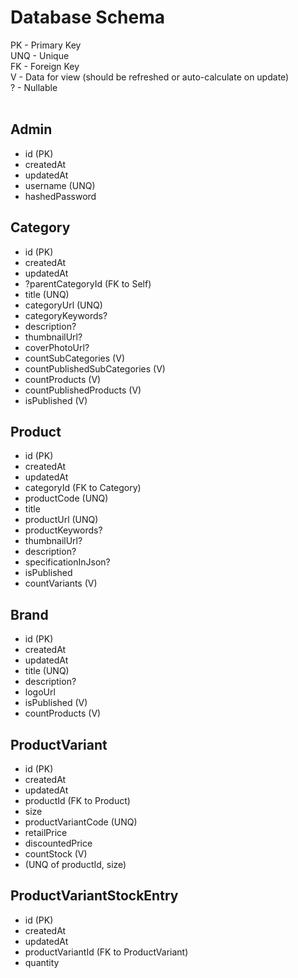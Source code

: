 # Database Schema

PK - Primary Key<br/>
UNQ - Unique<br/>
FK - Foreign Key<br/>
V - Data for view (should be refreshed or auto-calculate on update)<br />
? - Nullable<br />
<br />

## Admin

-   id (PK)
-   createdAt
-   updatedAt
-   username (UNQ)
-   hashedPassword

## Category

-   id (PK)
-   createdAt
-   updatedAt
-   ?parentCategoryId (FK to Self)
-   title (UNQ)
-   categoryUrl (UNQ)
-   categoryKeywords?
-   description?
-   thumbnailUrl?
-   coverPhotoUrl?
-   countSubCategories (V)
-   countPublishedSubCategories (V)
-   countProducts (V)
-   countPublishedProducts (V)
-   isPublished (V)

## Product

-   id (PK)
-   createdAt
-   updatedAt
-   categoryId (FK to Category)
-   productCode (UNQ)
-   title
-   productUrl (UNQ)
-   productKeywords?
-   thumbnailUrl?
-   description?
-   specificationInJson?
-   isPublished
-   countVariants (V)

## Brand

-   id (PK)
-   createdAt
-   updatedAt
-   title (UNQ)
-   description?
-   logoUrl
-   isPublished (V)
-   countProducts (V)

## ProductVariant

-   id (PK)
-   createdAt
-   updatedAt
-   productId (FK to Product)
-   size
-   productVariantCode (UNQ)
-   retailPrice
-   discountedPrice
-   countStock (V)
-   (UNQ of productId, size)

## ProductVariantStockEntry

-   id (PK)
-   createdAt
-   updatedAt
-   productVariantId (FK to ProductVariant)
-   quantity
